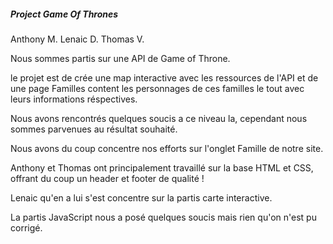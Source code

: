 ##### Project Game Of Thrones #####

Anthony M. Lenaic D. Thomas V.

Nous sommes partis sur une API de Game of Throne.

le projet est de crée une map interactive avec les ressources de l'API et de une page Familles content les personnages de ces familles le tout avec leurs informations réspectives.

Nous avons rencontrés quelques soucis a ce niveau la, cependant nous sommes parvenues au résultat souhaité.


Nous avons du coup concentre nos efforts sur l'onglet Famille de notre site.

Anthony et Thomas ont principalement travaillé sur la base HTML et CSS, offrant du coup un header et footer de qualité ! 

Lenaic qu'en a lui s'est concentre sur la partis carte interactive.

La partis JavaScript nous a posé quelques soucis mais rien qu'on n'est pu corrigé. 



